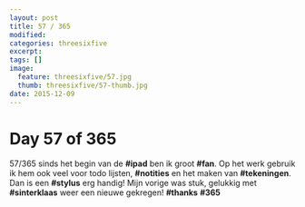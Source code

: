 ```yaml
---
layout: post
title: 57 / 365
modified:
categories: threesixfive
excerpt:
tags: []
image:
  feature: threesixfive/57.jpg
  thumb: threesixfive/57-thumb.jpg
date: 2015-12-09
---
```


# Day 57 of 365

57/365 sinds het begin van de **\#ipad** ben ik groot **\#fan**. Op het werk gebruik ik hem ook veel voor todo lijsten, **\#notities** en het maken van **\#tekeningen**. Dan is een **\#stylus** erg handig! Mijn vorige was stuk, gelukkig met **\#sinterklaas** weer een nieuwe gekregen! **\#thanks** **\#365**
